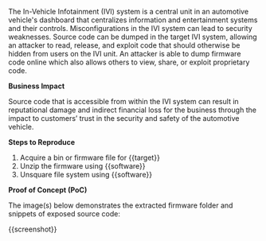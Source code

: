 The In-Vehicle Infotainment (IVI) system is a central unit in an automotive vehicle's dashboard that centralizes information and entertainment systems and their controls. Misconfigurations in the IVI system can lead to security weaknesses. Source code can be dumped in the target IVI system, allowing an attacker to read, release, and exploit code that should otherwise be hidden from users on the IVI unit. An attacker is able to dump firmware code online which also allows others to view, share, or exploit proprietary code.

**Business Impact**

Source code that is accessible from within the IVI system can result in reputational damage and indirect financial loss for the business through the impact to customers’ trust in the security and safety of the automotive vehicle.

**Steps to Reproduce**

1. Acquire a bin or firmware file for {{target}}
1. Unzip the firmware using {{software}}
1. Unsquare file system using {{software}}

**Proof of Concept (PoC)**

The image(s) below demonstrates the extracted firmware folder and snippets of exposed source code:

{{screenshot}}
